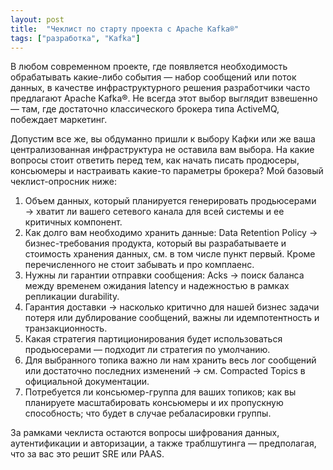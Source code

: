 ```yaml
---
layout: post
title:  "Чеклист по старту проекта с Apache Kafka®"
tags: ["разработка", "Kafka"]
---
```


В любом современном проекте, где появляется необходимость обрабатывать какие-либо события — набор
сообщений или поток данных, в качестве инфраструктурного решения разработчики часто предлагают Apache Kafka®.
Не всегда этот выбор выглядит взвешенно — там, где достаточно классического брокера типа ActiveMQ, побеждает маркетинг.

Допустим все же, вы обдуманно пришли к выбору Кафки или же ваша централизованная инфраструктура
не оставила вам выбора. На какие вопросы стоит ответить перед тем, как начать писать продюсеры,
консьюмеры и настраивать какие-то параметры брокера? Мой базовый чеклист-опросник ниже:

1. Объем данных, который планируется генерировать продьюсерами → хватит ли вашего сетевого канала
   для всей системы и ее критичных компонент.
2. Как долго вам необходимо хранить данные: Data Retention Policy → бизнес-требования продукта,
   который вы разрабатываете и стоимость хранения данных, см. в том числе пункт первый.
   Кроме перечисленного не стоит забывать и про комплаенс.
3. Нужны ли гарантии отправки сообщения: Acks → поиск баланса между временем ожидания latency и
   надежностью в рамках репликации durability.
4. Гарантия доставки → насколько критично для нашей бизнес задачи потеря или дублирование сообщений,
   важны ли идемпотентность и транзакционность.
5. Какая стратегия партиционирования будет использоваться продьюсерами — подходит ли стратегия по умолчанию.
6. Для выбранного топика важно ли нам хранить весь лог сообщений или достаточно последних изменений
   → см. Compacted Topics в официальной документации.
7. Потребуется ли консьюмер-группа для ваших топиков; как вы планируете масштабировать консьюмеры
   и их пропускную способность; что будет в случае ребаласировки группы.

За рамками чеклиста остаются вопросы шифрования данных, аутентификации и авторизации,
а также траблшутинга — предполагая, что за вас это решит SRE или PAAS.

